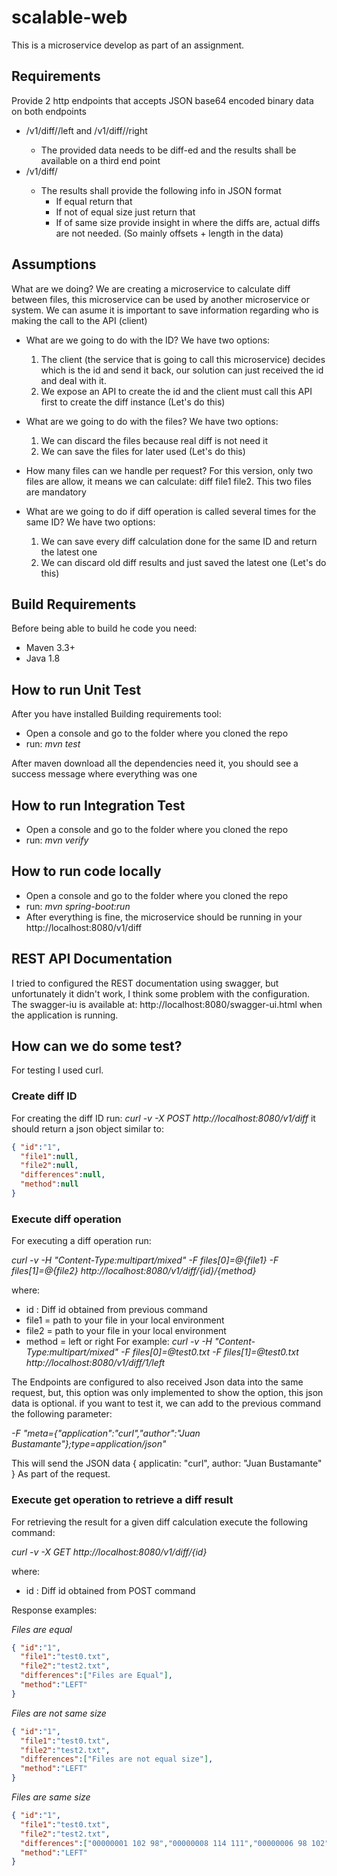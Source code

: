 # scalable-web
This is a microservice develop as part of an assignment.

## Requirements

Provide 2 http endpoints that accepts JSON base64 encoded binary data on both endpoints
- <host>/v1/diff/<ID>/left and <host>/v1/diff/<ID>/right
  - The provided data needs to be diff-ed and the results shall be available on a third end point
- <host>/v1/diff/<ID>
  - The results shall provide the following info in JSON format
    - If equal return that
    - If not of equal size just return that
    - If of same size provide insight in where the diffs are, actual diffs are not needed. (So mainly offsets + length in the data)

## Assumptions

What are we doing? We are creating a microservice to calculate diff between files, this microservice can be used by another microservice or system. We can asume it is important to save information regarding who is making the call to the API (client)

- What are we going to do with the ID? 
  We have two options:	
  1. The client (the service that is going to call this microservice) decides which is the id and send it back, our solution can just received the id and deal with it.
  2. We expose an API to create the id and the client must call this API first to create the diff instance (Let's do this)

- What are we going to do with the files?
  We have two options:
  1. We can discard the files because real diff is not need it
  2. We can save the files for later used (Let's do this)

- How many files can we handle per request?
  For this version, only two files are allow, it means we can calculate: diff file1 file2. This two files are mandatory

- What are we going to do if diff operation is called several times for the same ID?
  We have two options:
  1. We can save every diff calculation done for the same ID and return the latest one
  2. We can discard old diff results and just saved the latest one (Let's do this)

## Build Requirements

Before being able to build he code you need:
- Maven 3.3+ 
- Java  1.8

## How to run Unit Test
After you have installed Building requirements tool:

- Open a console and go to the folder where you cloned the repo
- run: *mvn test*

After maven download all the dependencies need it, you should see a success message where everything was one

## How to run Integration Test

- Open a console and go to the folder where you cloned the repo
- run: *mvn verify*

## How to run code locally

- Open a console and go to the folder where you cloned the repo
- run: *mvn spring-boot:run*
- After everything is fine, the microservice should be running in your http://localhost:8080/v1/diff 

## REST API Documentation

I tried to configured the REST documentation using swagger, but unfortunately it didn't work, I think some problem with the configuration. The swagger-iu is available at: http://localhost:8080/swagger-ui.html when the application is running.

## How can we do some test?

For testing I used curl. 

### Create diff ID

For creating the diff ID run: *curl -v -X POST http://localhost:8080/v1/diff* it should return a json object similar to: 
```json
{ "id":"1",
  "file1":null,
  "file2":null,
  "differences":null,
  "method":null
}
```
### Execute diff operation 
For executing a diff operation run: 

*curl -v  -H "Content-Type:multipart/mixed" -F files[0]=@{file1} -F files[1]=@{file2}  http://localhost:8080/v1/diff/{id}/{method}* 

where: 
 - id : Diff id obtained from previous command
 - file1 = path to your file in your local environment
 - file2 = path to your file in your local environment
 - method = left or right 
For example:
*curl -v  -H "Content-Type:multipart/mixed" -F files[0]=@test0.txt -F files[1]=@test0.txt  http://localhost:8080/v1/diff/1/left*

The Endpoints are configured to also received Json data into the same request, but, this option was only implemented to show the option, this json data is optional. if you want to test it, we can add to the previous command the following parameter:

*-F "meta={\"application\":\"curl\",\"author\":\"Juan Bustamante\"};type=application/json"*

This will send the JSON data
{
  applicatin: "curl",
  author: "Juan Bustamante"
}
As part of the request.

### Execute get operation to retrieve a diff result

For retrieving the result for a given diff calculation execute the following command:

*curl -v -X GET http://localhost:8080/v1/diff/{id}*

where: 
 - id : Diff id obtained from POST command
 
Response examples:

*Files are equal*
```json
{ "id":"1",
  "file1":"test0.txt",
  "file2":"test2.txt",
  "differences":["Files are Equal"],
  "method":"LEFT"
}
```

*Files are not same size*
```json
{ "id":"1",
  "file1":"test0.txt",
  "file2":"test2.txt",
  "differences":["Files are not equal size"],
  "method":"LEFT"
}
```

*Files are same size*
```json
{ "id":"1",
  "file1":"test0.txt",
  "file2":"test2.txt",
  "differences":["00000001 102 98","00000008 114 111","00000006 98 102","00000003 111 114","00000007 97 111","00000002 111 97"],
  "method":"LEFT"
}
```
